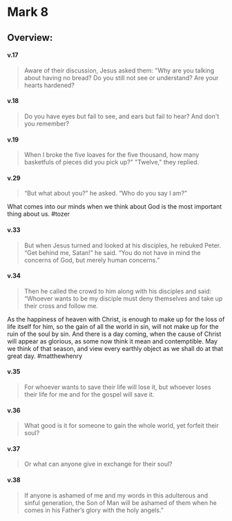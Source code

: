 # Mark 8

## Overview:


#### v.17
>Aware of their discussion, Jesus asked them: "Why are you talking about having no bread? Do you still not see or understand? Are your hearts hardened?

#### v.18
>Do you have eyes but fail to see, and ears but fail to hear? And don't you remember?

#### v.19
>When I broke the five loaves for the five thousand, how many basketfuls of pieces did you pick up?" "Twelve," they replied.

#### v.29
>“But what about you?” he asked. “Who do you say I am?”

What comes into our minds when we think about God is the most important thing about us.
#tozer 

#### v.33
>But when Jesus turned and looked at his disciples, he rebuked Peter. “Get behind me, Satan!” he said. “You do not have in mind the concerns of God, but merely human concerns.”

#### v.34
>Then he called the crowd to him along with his disciples and said: “Whoever wants to be my disciple must deny themselves and take up their cross and follow me.

As the happiness of heaven with Christ, is enough to make up for the loss of life itself for him, so the gain of all the world in sin, will not make up for the ruin of the soul by sin. And there is a day coming, when the cause of Christ will appear as glorious, as some now think it mean and contemptible. May we think of that season, and view every earthly object as we shall do at that great day.
#matthewhenry 

#### v.35
>For whoever wants to save their life will lose it, but whoever loses their life for me and for the gospel will save it.

#### v.36
>What good is it for someone to gain the whole world, yet forfeit their soul?

#### v.37
>Or what can anyone give in exchange for their soul?

#### v.38
>If anyone is ashamed of me and my words in this adulterous and sinful generation, the Son of Man will be ashamed of them when he comes in his Father’s glory with the holy angels.”



